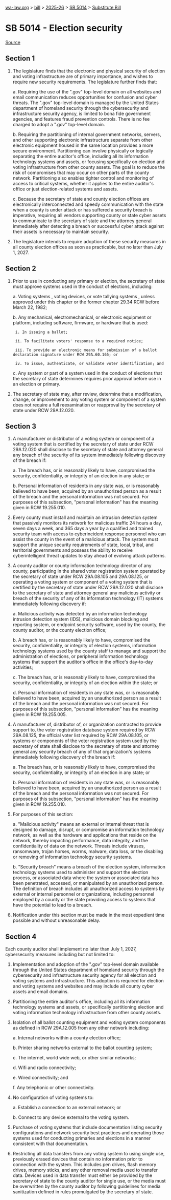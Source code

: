 [wa-law.org](/) > [bill](/bill/) > [2025-26](/bill/2025-26/) > [SB 5014](/bill/2025-26/sb/5014/) > [Substitute Bill](/bill/2025-26/sb/5014/S/)

# SB 5014 - Election security

[Source](http://lawfilesext.leg.wa.gov/biennium/2025-26/Pdf/Bills/Senate%20Bills/5014-S.pdf)

## Section 1
1. The legislature finds that the electronic and physical security of election and voting infrastructure are of primary importance, and wishes to require new security requirements. The legislature further finds that:

    a. Requiring the use of the ".gov" top-level domain on all websites and email communication reduces opportunities for confusion and cyber threats. The ".gov" top-level domain is managed by the United States department of homeland security through the cybersecurity and infrastructure security agency, is limited to bona fide government agencies, and features fraud prevention controls. There is no fee charged to adopt a ".gov" top-level domain.

    b. Requiring the partitioning of internal government networks, servers, and other supporting electronic infrastructure separate from other electronic equipment housed in the same location provides a more secure environment. Partitioning can involve physically or logically separating the entire auditor's office, including all its information technology systems and assets, or focusing specifically on election and voting infrastructure from other county assets. The goal is to reduce the risk of compromises that may occur on other parts of the county network. Partitioning also enables tighter control and monitoring of access to critical systems, whether it applies to the entire auditor's office or just election-related systems and assets.

    c. Because the secretary of state and county election offices are electronically interconnected and speedy communication with the state when a county is under attack or has suffered a security breach is imperative, requiring all vendors supporting county or state cyber assets to communicate to the secretary of state and the attorney general immediately after detecting a breach or successful cyber attack against their assets is necessary to maintain security.

2. The legislature intends to require adoption of these security measures in all county election offices as soon as practicable, but no later than July 1, 2027.

## Section 2
1. Prior to use in conducting any primary or election, the secretary of state must approve systems used in the conduct of elections, including:

    a. Voting systems , voting devices, or vote tallying systems , unless approved under this chapter or the former chapter 29.34 RCW before March 22, 1982;

    b. Any mechanical, electromechanical, or electronic equipment or platform, including software, firmware, or hardware that is used:

        i. In issuing a ballot;

        ii. To facilitate voters' response to a required notice;

        iii. To provide an electronic means for submission of a ballot declaration signature under RCW 29A.60.165; or

        iv. To issue, authenticate, or validate voter identification; and

    c. Any system or part of a system used in the conduct of elections that the secretary of state determines requires prior approval before use in an election or primary.

2. The secretary of state may, after review, determine that a modification, change, or improvement to any voting system or component of a system  does not require a full reexamination or reapproval by the secretary of state under RCW 29A.12.020.

## Section 3
1. A manufacturer or distributor of a voting system or component of a voting system that is certified by the secretary of state under RCW 29A.12.020 shall disclose to the secretary of state and attorney general any breach of the security of its system immediately following discovery of the breach if:

    a. The breach has, or is reasonably likely to have, compromised the security, confidentiality, or integrity of an election in any state; or

    b. Personal information of residents in any state was, or is reasonably believed to have been, acquired by an unauthorized person as a result of the breach and the personal information was not secured. For purposes of this subsection, "personal information" has the meaning given in RCW 19.255.010.

2. Every county must install and maintain an intrusion detection system that passively monitors its network for malicious traffic 24 hours a day, seven days a week, and 365 days a year by a qualified and trained security team with access to cyberincident response personnel who can assist the county in the event of a malicious attack. The system must support the unique security requirements of state, local, tribal, and territorial governments and possess the ability to receive cyberintelligent threat updates to stay ahead of evolving attack patterns.

3. A county auditor or county information technology director of any county, participating in the shared voter registration system operated by the secretary of state under RCW 29A.08.105 and 29A.08.125, or operating a voting system or component of a voting system that is certified by the secretary of state under RCW 29A.12.020 shall disclose to the secretary of state and attorney general any malicious activity or breach of the security of any of its information technology (IT) systems immediately following discovery if:

    a. Malicious activity was detected by an information technology intrusion detection system (IDS), malicious domain blocking and reporting system, or endpoint security software, used by the county, the county auditor, or the county election office;

    b. A breach has, or is reasonably likely to have, compromised the security, confidentiality, or integrity of election systems, information technology systems used by the county staff to manage and support the administration of elections, or peripheral information technology systems that support the auditor's office in the office's day-to-day activities;

    c. The breach has, or is reasonably likely to have, compromised the security, confidentiality, or integrity of an election within the state; or

    d. Personal information of residents in any state was, or is reasonably believed to have been, acquired by an unauthorized person as a result of the breach and the personal information was not secured. For purposes of this subsection, "personal information" has the meaning given in RCW 19.255.005.

4. A manufacturer of, distributor of, or organization contracted to provide support to, the voter registration database system required by RCW 29A.08.125, the official voter list required by RCW 29A.08.105, or systems or components of the voter registration system used by the secretary of state shall disclose to the secretary of state and attorney general any security breach of any of that organization's systems immediately following discovery of the breach if:

    a. The breach has, or is reasonably likely to have, compromised the security, confidentiality, or integrity of an election in any state; or

    b. Personal information of residents in any state was, or is reasonably believed to have been, acquired by an unauthorized person as a result of the breach and the personal information was not secured. For purposes of this subsection, "personal information" has the meaning given in RCW 19.255.010.

5. For purposes of this section:

    a. "Malicious activity" means an external or internal threat that is designed to damage, disrupt, or compromise an information technology network, as well as the hardware and applications that reside on the network, thereby impacting performance, data integrity, and the confidentiality of data on the network. Threats include viruses, ransomware, trojan horses, worms, malware, data loss, or the disabling or removing of information technology security systems.

    b. "Security breach" means a breach of the election system, information technology systems used to administer and support the election process, or associated data where the system or associated data has been penetrated, accessed, or manipulated by an unauthorized person. The definition of breach includes all unauthorized access to systems by external or internal personnel or organizations, including personnel employed by a county or the state providing access to systems that have the potential to lead to a breach.

6. Notification under this section must be made in the most expedient time possible and without unreasonable delay.

## Section 4
Each county auditor shall implement no later than July 1, 2027, cybersecurity measures including but not limited to:

1. Implementation and adoption of the ".gov" top-level domain available through the United States department of homeland security through the cybersecurity and infrastructure security agency for all election and voting systems and infrastructure. This adoption is required for election and voting systems and websites and may include all county cyber assets and email domains.

2. Partitioning the entire auditor's office, including all its information technology systems and assets, or specifically partitioning election and voting information technology infrastructure from other county assets.

3. Isolation of all ballot counting equipment and voting system components as defined in RCW 29A.12.005 from any other network including:

    a. Internal networks within a county election office;

    b. Printer sharing networks external to the ballot counting system;

    c. The internet, world wide web, or other similar networks;

    d. Wifi and radio connectivity;

    e. Wired connectivity; and

    f. Any telephonic or other connectivity.

4. No configuration of voting systems to:

    a. Establish a connection to an external network; or

    b. Connect to any device external to the voting system.

5. Purchase of voting systems that include documentation listing security configurations and network security best practices and operating those systems used for conducting primaries and elections in a manner consistent with that documentation.

6. Restricting all data transfers from any voting system to using single use, previously erased devices that contain no information prior to connection with the system. This includes pen drives, flash memory drives, memory sticks, and any other removal media used to transfer data. Devices used in data transfer must either be provided by the secretary of state to the county auditor for single use, or the media must be overwritten by the county auditor by following guidelines for media sanitization defined in rules promulgated by the secretary of state.
